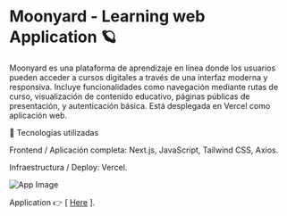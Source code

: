 # Moonyard - Learning web Application 🪐

Moonyard es una plataforma de aprendizaje en línea donde los usuarios pueden acceder a cursos digitales a través de una interfaz moderna y responsiva. Incluye funcionalidades como navegación mediante rutas de curso, visualización de contenido educativo, páginas públicas de presentación, y autenticación básica. Está desplegada en Vercel como aplicación web.

🔧 Tecnologías utilizadas

Frontend / Aplicación completa: Next.js, JavaScript, Tailwind CSS, Axios.

Infraestructura / Deploy: Vercel.

![App Image](https://repository-images.githubusercontent.com/729344936/306cff13-fe81-4c2f-9889-ce03b6241b28)

Application 👉 [ [Here](https://moonyard.vercel.app/) ].
